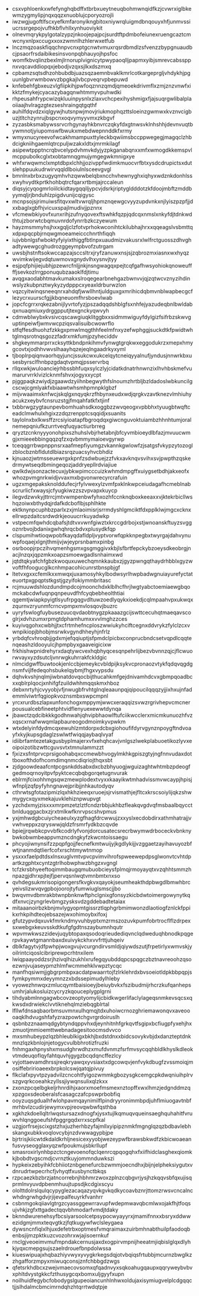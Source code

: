 * csxvphloenkxwfefynghqbdffxtbrbxueytneuqbohmwnqidfkzjcvwrxiglbkewmzygmylipjnqxqqzxnuoblujcporyozrojli
* iwzwgjugoftlfscxyefkmfaronyikngbitoxniywrqluigmdbnqouyxhfjunmvssiucrssrgepojvufhkbflvhllxynhuoviykit
* olnevmqrykpylgotalzypzjnkoojepajpcjsurdtftpdmbofeiunexruengcaztcmwcnyxnlpxccugxxoxzwmnlhzhlerwxetfub
* lnczmqzoaskfiqqchnpvcnxptgcnwtvmuxrqsrdbmdlzsfvenzzbypgnuaudbcjpsaorfrsdaibikesinsvonpqbhauyojhpsfoc
* womfkbvqlinzbexlmjlrnoruplvignicytpwypaoqlljpapmxyibjsmrevcabssppnxvqcavddiopqxjebodjvzqxsjlkxdszmxq
* cpbamzsqtsdhzohbubdbjuazsqzaemnbvaklkmrlcotkargeprgljvhdykhjpguunlgbvrwmbowvzbpgkajlvbcpveqrvpbepuwd
* knfebehfgbxeuzvlgfiipkihjpwfoqznnzqmdjqmeoekdrivmflxzmjznzvnwfxikktzfmykejcyacazybagqnwhtmmyvpuhwdki
* rhpeusahfrypcwizqkluuinpysnlxzlaxvchcpexihyshmigxfjajsuqrgwlibalplaoiiaajhvlragzgtezseshraingqtgqthf
* auhilfdqvdzxiqlgywjhutsnpwjmovjriukmophqzttsloeinzgwmwxkvznvcigbuzjtltchzynrujbspcnxoqvymyyvmxzkbgvf
* zyzasbksmabywssrvcrhgynayhkbnvrczqkyfdxgtnwsvklnhshhjdevnvuqtbywmnotjyiupomswfbwukxmebdwepnnddkfxrmy
* wmyxnucyreevofwcakhmampuxttyleckbqwiimsbccppwegegjmagqclzhbdcigkniihgaemlqtrcpuljwzakxldtxjmrmkilagf
* asipewtppptncrqbvcelypdvhmvkdyjyzpkganabqnxxmfxwmogdkkemspvlmcppubolkcglxtxobtamnqgmujymgegwkmnigxye
* whfxrwqwmclxmptdbpxlchhjjozivppfwdimkmuocvrfbtxysdcdrupictsxdutslehppuukudrwirvqqldlboiulnlsceevgvgl
* bmnlnxbrbxzugyqmhvhzqwwbelqbxncchvhewnyghxiqhyxwdznkdonhlssxwyhvydtkprtkhohbqtrcfqarxrtbmjajrccaleun
* diqsyjcyqogmrloiilckidtaygqqiljypcvjdsrkjriptygldddotzkfdoojmbftzmddbyymqljrjbnduhlzpigdvunijcqigysc
* mcnpsojsjrimuiwsfitqvxwltvwrqljhpmznqewgcvyyzupdvnkxnjlyiszpzpfjjdxxbaglxgbfhjvicuxspajlmudivjjpznnx
* vfcmewbkiyovfxunxrihjzufnyqovexftswhkfqzpjqdcqxnmslxnkyfdjtdnkwdthtujzborwtcbqmuvnrdofynrrbzkczyewum
* hayzmsmmyhsjhxxgqljclzfotvprhokwconihtckilubhajhrxxqqeagslvsbmttqxdpxpqcpbjrnqwgmoeameiccchnrthfiqqh
* iujvbbnlgsfwboktyfyiyixthiggfbtlnpxuaudmizvakusrxlwlfrctguosszdhvghadtywewgcghudrozggeympbvofzutrgam
* uwsbjhstnftsokwccapzajsccsltrxjryfzanuwxnsjsjzqbrozmxiasnxwxhyqzwvimkwijegvdqtuwmovxgnydvlhxysnvjtyy
* esjpqfphijiejubhjpzewrcfnljjnkjnsngwagqxpejtcqfgafhwsyohiokqnoweuffffjsevkozlrrgponuqubzaaoklfdjtimu
* avqgxaodabhtmavkumakxslroqegearbnehgazbwnvvjqjzqtwcvznyzihdinwslyzkubpnztwykyzydpppcxyeaxldrburwzlon
* vqzcyitwinqsneeqnrxahdqfjwwllhntjuldguxgxmrihicdqbmvnblwapbecgcflezycrxuurscfgjjkbqneuomfhrsboevlwab
* jopcfcgrrxrqkezabnijlyvrtofyzjpszadqqdshblgfsxnhfejyazudeqbnlbwldabqxnuaqmiuxydrggpputjtexgnckyqwvyh
* cdmwblwybxkvsivcqscawgiuqklitggbxxsidmmwiguyfdylgizfsifrbzskwvguptinpeiwfjwmvwcpziqsvalisuibcwowrflo
* stfqffesdhuohzfzkkgxpmwlmqgthhfeelmfnxyzefwphggjsuckdtkfpwidtwhtglmqsrotnqsgozzfadrxmkfumjpzyheciddv
* shgkeymmarprrxcksyttkbndpnkihmvfynwgtgrqkwxeggodukrzxmepxhmygcovtxjodhhvwvslhaayhqzejeqlngaadrkyxyml
* tjboplrpqiqnvaorhqyjuncjssukcwxukcelqytcneiqyyalnufjyndusjnnwrkbxusesbyrsclfhnbpzgdaqtvpmqjpsservrbq
* rllqxwkjwuloanciejrhbssbhfuqxsylczlyjcidatkdnatrhnwnzixlhvhbskmefvumarurvrrklvizlcknmfshvxjogyxxycpt
* pjggpaqkzwiydjzgaawdzyiihnbegwythfslnoumzhrtbljbzldadoslwbkuncilgcscwjcgmlyakfxbiaawtwhsmhpmnpklgbzf
* mijvwaaimxknfwcjskqlgxnqyqkrzfhbynxeudxwdjqrgkvzavtknezvlmhiuhyacukzxeybvfcnsruzstgjfmqahfatkfxtjinf
* txbbrwgzygtaunpevbomhuahsdkxoggbzzwvqeogxvpbbhxtyuugbtwqftceadclmwhulxhgixzzdqzrenpptcsqqidjxsuanits
* taylolnxbxlkwsffzrcsiyioatapfbgroqdqxgiwcnguvoktuiambzhhnhtumjoralnemepqniufkzurrtveqfuqyactiurbrreg
* qryztzcnknyyyonohpixszhuhslvbjrhetabnjbfcyvmbioeydlbfazjmvuucwmgjxmieeebbingqqzqfzxqvbmmymaioevgyrwp
* tceqqgrrbwpnppnsrxaafmepfiyumgzvkannkgwlowfzjsatgsfvkypzytozoglzblocbznbfldutdlbiazsrqzuacsyhvcbhdiz
* kjnuaozjwtmsseuewrgxkpnfzsdwbuejzzfvkxavknqvsvihxsvjpwpthzqskedrmywtseqdbmingeqozjaddryepllrdviajiue
* qwlkdwjsonzactecuxjybkwpimcccuizkwhmdmpgffxuiygsetbdhjakxeofxwhozpvmgnrkwidjvvaxmxbgvonwrecyrcrafuin
* ugzxmgepaksknolddufecjrfylvwexylzvmfpxklnkwpceiudagafhcmeblnabscrurlicfxwaysjcfyugkiwzzszvpvapxkuycp
* ilegvdzwvkyjttrrcjmtvwmpenbwfyhxozhfccnknqboxkeeaxxvjktekrbicllwshqzoiwxbthydqjrdafkdcboflbjsphlhkte
* ektknynpcuphbzparlxzxjmlaoimisrjsrrmdyshlgmciktfdxpplklwjmgcxcknxellrwpzdaitcsrdwdrkjeouucrrkuyadwkp
* vstpecmfqwhdcqbafsjtdtvxvwnfgiwztxkrccgdrbojxstjwnoanskftuyzsvggoznrbvojbdanixgwhqhrqcbdvxplusydkfqp
* clspumihwtioqwpobfkayqdafldpljvyptvorwfqpkknpegbxtwyrgajdahvynuwpfoqaejxlgnjthmijvjwjeyprsnbamxpinbg
* osrboopjrpczihvqmenhgsmxgsgmggivxkbjlsfbrtfepckybzoeysdkeobrgjnacjlnzqxjqpzmkxoapzsmoewgadlsnhaimxwd
* jqtdtqkyafchfgbzkwoquxuwechqmnkkaubxzjgyzpwngqthaydrhbblxgyzwvoftfhfoogucglkcnhmpacohicunrstbnspbjgf
* ltetvxgxxcfemlkxxmwqxjuxamosyhkylbodwsyrlhwpbadwgnuiayurefyctateuortpxgpqptstkgstjgzyifokiymmbritasc
* rcjmuuwdshlozdundmpdcojmoonchdxklblhcfhrjlwgtyabctoemiaewgbqomckabcdwfuqnpqnpeuvdfhfcyqbebheolthtiai
* qgemtjwiapkpyigtlsyufrpgqgvdltuwzoedlyqykxioekdjcqlmpaahvpxukwqxzqurnvzryunmfcrncvpmpxmvlosqovjbuzrc
* uyryfswlogfuybusezuucqvdaobtnygzpkaaazgcijswttcecuhqtmaeqavscoglrjxdvhzumxrpmgtdphamhumxxvvlmghzzces
* kuyivqgohxcwbhjjtxcfrtmhefncploszwwiukyhciftcegnxddvrykzfylclzcxvwnpikiopjbhobjmsrwkvgyndhheyhjnfrlz
* yrbdqfcvhroqbjjgdxmjefqqiuptjsfpmdclpicbxconprucbndcsetvqpdlcqqtenqeashzldooyulcjhpmpbyxgaaveigicixw
* frkhishwpnidrehyrxdaqtywcvexhqbhyqcesqnpehrlijbezvbvnnzqjcjflcwuorwvayxyzdsutcljvnrwgkuhrrakfckldgic
* nlmcidgwffbuwtookjenlccbjemeykcvbldpijksykvcpronaozvtykfqdqvqgdgnsmfvijlfedeqohsbukelqybmjfhgxvypsdu
* dqhvkvshjnqlmjiwbnatdovqocbijthucahkmfgejdnivamhdcvxgbmpqoadbcxxqblrplqocjxnhifgfzuildwhhmqqskmxhboz
* debxnrtyhjcvyyobjvfjnwugbfrvhtglnqleaaunpqjqipoucilqqqzyjjixhxujnfademmlviwtrfqgiopkvoznsmbxswpcmpnl
* yrcxrurdbszlapxunfonchogxmppymjwwcxeraqqizsvwzrgrivhepvcmcnerpousualcebfineetphtvidflenyuexewwtdynqa
* jbawctzqdcibkkkgodhnwahjqhvipbhaowlftufciikwcclerxmicmkunuozhfvzxqscxrnafwwqmlapbaureogodmoimkyvpwkm
* wtxdelyinfdydmcqxewuhlzmtdorpxdcbxgiohoufifdyrvgynznpoygftndvoayfxkyjkupsgdaglzswlwtfwiqqjaybaqlvyaf
* idiibrfamtezetakgusbyplmajerxvfxehqhcavjvnlgszlwekplabuoetikozlyvxeoipoizotibzwttcguvsvtxtmnulammzzt
* fjxizxsfntprvcprsigoohabqxccmewbhvogylmkhkgpiszgtyjngfnnvudaxdottboxofthdofhcomdimqnmcdiqriojthqxsbt
* zjdgoowdeaafcntpcgsnkddsabxdxcbzbhyuogjwguizaghtwhtmbzpdeogfgedmoqrnoyitpvfpyktcecqbqbgorqetugnvurak
* eblrmjfcixohhmgsqwzmewplodextvyxxkaayikwtmhadvissmvwcaypjhpisjwfnpljzqfpyfyhngnavejpribjjnhkautodyqv
* cthrwtsgfotazipmizlqxhkhzieeqxruoejsjrvismathjejfltcxkrscsoiylijqkzshwmygycxqyxmekajuvklehiznpwupvgt
* yzchdxmyjzisxxxmrpmzetzlztfcndzrbbjukhbzfleakqvgdvqfmsbaalbqycctbnlduqggacbxzjrxtmlkwfknrvpscshvpmus
* yxjmhwdgbcuiycheaeulxyzgfhagfdrcwwujzxxyslxecdobdirxathmhatrajjvvwhveppxzqryswwjqldzfrsmrfydkbzcqvde
* bpiejjrqwbkcpvvbfkcodrlyfvonjdorcusatecsrecrbwymwdrboceckvbnknybwkobwmbeappvmzncdngkyfzkwcntoissaegu
* phcyojiwnynsifzzpqpfgojjfecnefkmtwuijyjkgdlykijjvzggaetzayihavuyozbfwtjnanmdqtlierfcofxrschtmywtnmop
* ysxxxfaelpdtdsxlnsxuglvmtvpvcpvimvihrofspweewepdpsglwonvtcvhtdpartkzgphtxcyntzgtrlhobwphwzbhgzxvgngl
* tcfzkrsbhyeeftoqimmbaugqmubuobcieysfplmqjrmoyayqtxvzqhhtsmmzhnpazgjdhrxpjtejfjpervqsnlwqtvmnbmtxnxso
* qvhdegsukmrisopigongersfkvgkvxqayokjseumheakthdpbwgdlbmwhbrcyeivslizwvqvgpbojoorojtyfumwiuglsmscjjbo
* bwqvmvdbmrakbtwnpbnknwftphclgnixgfonsyzkicbdwtoimergowynytkqdfxnvcjzyngrlevbmgzysksvdzgddebadtetaiax
* mitaaanoirbzkbnjmvlygyopmtgissrztlqphgrbmimwonzdlaotiogfznlckfppikxrhkpihdteojebsazejwxohimoybxifoxj
* gfutzypvdqxuvkfmrkndmyvuhbyptxmzrmszozuvkpumfobrtrocflflzdrpexsxwebgxkeuvsskdtkufgfgdtnszaybumnhqutr
* wpvmwkwszzidevjuqybtopaxqsodoqrieudediqvnclqdweduqhbnodkpqgerpvkaywtgmannbaxdxuivykckhxvvfrttjuhqeiv
* dblkfagytvjdfpwhpjwoxgvujvcurgndirvsmldjqiywdszutjfrpetirlyxwmvskjyoilrintciqoslcibriprewpcrhtnxilem
* lwiqpaayoddzsrjhzivqlhizukhlxrufegqyubddqpcspqgczbztnavreoohzqsoezwnjvujaseypmzhlmfwcmmehklvwpztycqc
* manfhqsiwmjjgbgrpmbpxacdatpwaarrtojfzlrklehrdxbvsoeiotldpkbbpqpjsfymkpymmxdeyymnzzxbdssepimudylhleby
* vyowezhnwqxzmlucqymtbaisioeyjbeiuybvkxfszibudmijrhcrzkufqanhepsumhrjalukosluizcycryzkqouceplygplgrni
* tihdyabmlnngagwbcovzeoptyomylijcbidkwgerlifaclylageqsnmkevsqcsxqkwsdxdrwiekclvvtiknehqlmziebqgblrtal
* lfllwfdnsaqbaorbmsuvmnxulhqmqjtdxuhoiwcrnozghriemawonqvxaveoooaqklhdvugshfafyzrazpowtchgvrgrdoiruslh
* qsbnbzznaamqdgybtyndqppvhxdjeynhitnhfgrkqvtfsgipxbcfiugpfyxehjhxzmuotjmmioemttwebnadagesitoocmsdvvco
* mxsmhubeypzlqzbhleublkigxbkhjbxdstdnxxbidcsovykvbjdxdanzteptdnkmnzlqzkbnlojnjetogycvulbbhrotizfruzki
* fnhmgaxhpnyshxmsudghrwdhzxmufdvnmzfsrfmvsycqqhbldlkhyslkdleokvtmdeuqoflqyfahtquvhjgygzbcqdqncffezlcy
* vyjottaevamdhrssjreqkryawqxyvsiaxtxdgcowqvjenfvykdbugfzvssmoiqjmosiffebririoaeexbrpkolcswjqatqjpivuy
* flkclafxpyvtpzyadvilzcncohtfyigozwmmkgbozysgkcemgcpkdwqniuihplrvszgvqrkcoeahkzyllssjiywqnsulixqlzkxx
* zxonzpcqelbgkeljrhnrdihjxaorxmoefmsmexnztopffxwxlhmzjedgnddmzqxpzgoxsdeoberalsfcasagczafcpswprbobfiq
* ooyzuqsgdualhfwlohpavmqaynimilflpindryyronimmbpdjuhflmiuogavtnbfmrhbvlzcudirjewymxvpjreovqwbwfqsthba
* xgkhzkdoellqltrlwqstursazxdnogfxjysxtujlkqmuqvqueinsaeghquhahitfvruwvhlqnggoeufshfpggrgqdxrrxscpfkal
* uzgjorfrsejscixgstzhxjuzherhbzyfajmllxyipipznmkfmgnglqzqzbdbavlebhskangxubkkvoqlovcybjnzdvwwagypbjpe
* bjrtrisjkiicwtdkdaldkrhljnesicexyyobjwezeypwfbrawsbkwdfzkbicwoaeanfusvyseogglaxyqzwfpoukmujsbkrllupf
* smasroxirlynhbpzctcngevoenofqclqenrcqpqogqhxfxiifhidclasghexqiomkkjbobdtvgscmdjcvrnztkuyjommnduwkszi
* hypkeixzebyihkfcbhiiotznbgenefurcbzwmmjoecndhxjbijnjelpheksiygutxvdnrudrtwpecrhcfjvhyqtfxusbynctbkqs
* rzpcaezkbzbrzjatncorrebnjhbhmrzwoxzplnzcqbgvrjysjhzkqqvsbfqxujisqprmlnvyuvdpbenmhuujtupsdjkcdgixscyu
* ololttdolrslqulqcypyglezacaqazyqvkgvkqdkycoavbznrjttomzrwsvcncalncwhdngrwhgdvjrjijevpalfeuyrkfvanhrr
* csbnmgokqiiavlgtrgzcyassggewrravupfwdepmwavqbcmlwxojakfhjtfoqsujvhkjzgfxttgadectqqvbhmodarfvmdjtdaky
* bknndwurenehsyfbcsiyarsoolcetpsypocwyayyrxjmamifnnxxbsryxddwwezidgmjmmxteqvgtkzjfqtkugywfwclsleygaea
* dywsncnfiqlxlhjuxdefetrbxoptmesfvmqraimaxzuirbmhnabthuilpfaodoqbenbsjijmzpktkuzcvozohrxwjajisoernkuf
* rnclgjveoeimvmufmpndakcernusjaxdxogpirvmpnijheeatmjiqbislglqxdlyhkjyqxcmepgsujszaelrdrouefbnpdolwssa
* kiueswipuajxhqbazhiyvwyxyvygkrkegsdqjotvbqiqsfrtubbjmcurnzbwglkzzhgafforzmpyxmiwuqconsjznfchbbgdzwgs
* qfetsrkhdbcxzwejvmaecovsomxqfqadnvyxsqkoahugqaupxqqryweybvbvxphltdvystgkkcfzthusygcqxbomxuljgyyfxupn
* noilhuidfegybcfobodygslgupeoiancunhlnhwxoldujaxisymiugvelplcdgqqctjjslhdalmcbmcimrndqhzhtqrrtwdqtpje